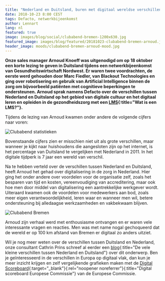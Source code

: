 ```yaml
---
title: "Nederland en Duitsland, buren met digitaal wereldse verschillen"
date: 2018-10-23 8:00 CEST
tags: Defacto, netwerkbijeenkomst
author: Lennart
lang: nl
featured: true
image: images/blog/social/clubabend-bremen-1200x630.jpg
featured_image: images/blog/featured/20181023-clubabend-bremen-arnoud.jpg
header_image: moods/clubabend-bremen-arnoud-mood.jpg
---
```


__Onze sales manager Arnoud Knoeff was uitgenodigd om op 18 oktober een korte lezing te geven in Duitsland tijdens een netwerkbijeenkomst van Gesundheitswirtschaft Nordwest. Er waren twee voordrachten, de eerste werd gehouden door Marc Fiedler, van Blackout Technologies en ging over robotisering en gebruik van Artificial Intelligence binnen de zorg om bijvoorbeeld patiënten met cognitieve beperkingen te ondersteunen. Arnoud sprak namens Defacto over de verschillen tussen Nederland en Duitsland op het gebied van digitale cultuur en het digitaal leren en opleiden in de gezondheidszorg met een [LMS](/wat-is-een-lms/){:title="Wat is een LMS?"}.__

Tijdens de lezing van Arnoud kwamen onder andere de volgende cijfers naar voren:

![Clubabend statistieken](/images/blog/clubabend-arnoud-chart.png)

Bovenstaande cijfers zien er misschien niet uit als grote verschillen, maar wanneer je kijkt naar huishoudens die aangesloten zijn op het internet, is het percentage van Duitsland te vergelijken met Nederland in 2011. In het digitale tijdperk is 7 jaar een wereld van verschil.

Na te hebben verteld over de verschillen tussen Nederland en Duitsland, heeft Arnoud het gehad over digitalisering in de zorg in Nederland. Hier ging het onder andere over voordelen voor de organisatie zelf, zoals het besparen van tijd en kosten, vereenvoudiging van accreditering, maar ook hoe men door middel van digitalisering een aantrekkelijke werkgever wordt. Uiteraard kwamen ook de voordelen voor medewerkers aan bod, zoals meer eigen verantwoordelijkheid, leren waar en wanneer men wil, betere ondersteuning bij alledaagse werkzaamheden en vakbekwaam blijven.

![Clubabend Bremen](/images/blog/clubabend-blog-bremen.jpg)

Arnoud zijn verhaal werd met enthousiasme ontvangen en er waren vele interessante vragen en reacties. Men was met name nogal gechoqueerd dat de wereld er op 100 km afstand van Bremen er digitaal zo anders uitziet.

Wil je nog meer weten over de verschillen tussen Duitsland en Nederland, onze consultant Cathrin Prins schreef al eerder een [blog](/blog/de-vele-kleine-verschillen-tussen-duitsland-en-nederland/){:title="De vele kleine verschillen tussen Nederland en Duitsland"} over dit onderwerp. Ben je geïnteresseerd in de verschillen in Europa op digitaal vlak, dan kun je meer inzicht krijgen en zelf vergelijkende grafieken maken met de [Digital Scoreboard](https://ec.europa.eu/digital-single-market/digital-scoreboard){:target="_blank"}{:rel="noopener noreferrer"}{:title="Digital scoreboard Europese Commissie"} van de Europese Commissie.
